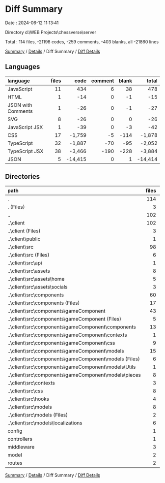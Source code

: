 # Diff Summary

Date : 2024-06-12 11:13:41

Directory d:\\WEB Projects\\chessverse\\server

Total : 114 files,  -21198 codes, -259 comments, -403 blanks, all -21860 lines

[Summary](results.md) / [Details](details.md) / Diff Summary / [Diff Details](diff-details.md)

## Languages
| language | files | code | comment | blank | total |
| :--- | ---: | ---: | ---: | ---: | ---: |
| JavaScript | 11 | 434 | 6 | 38 | 478 |
| HTML | 1 | -14 | 0 | -1 | -15 |
| JSON with Comments | 1 | -26 | 0 | -1 | -27 |
| SVG | 8 | -26 | 0 | 0 | -26 |
| JavaScript JSX | 1 | -39 | 0 | -3 | -42 |
| CSS | 17 | -1,759 | -5 | -114 | -1,878 |
| TypeScript | 32 | -1,887 | -70 | -95 | -2,052 |
| TypeScript JSX | 38 | -3,466 | -190 | -228 | -3,884 |
| JSON | 5 | -14,415 | 0 | 1 | -14,414 |

## Directories
| path | files | code | comment | blank | total |
| :--- | ---: | ---: | ---: | ---: | ---: |
| . | 114 | -21,198 | -259 | -403 | -21,860 |
| . (Files) | 3 | 2,376 | 4 | 11 | 2,391 |
| .. | 102 | -23,925 | -266 | -450 | -24,641 |
| ..\\client | 102 | -23,925 | -266 | -450 | -24,641 |
| ..\\client (Files) | 3 | -16,721 | 0 | -3 | -16,724 |
| ..\\client\\public | 1 | -14 | 0 | -1 | -15 |
| ..\\client\\src | 98 | -7,190 | -266 | -446 | -7,902 |
| ..\\client\\src (Files) | 6 | -92 | -27 | -17 | -136 |
| ..\\client\\src\\api | 1 | -11 | 0 | -4 | -15 |
| ..\\client\\src\\assets | 8 | -26 | 0 | 0 | -26 |
| ..\\client\\src\\assets\\home | 5 | -5 | 0 | 0 | -5 |
| ..\\client\\src\\assets\\socials | 3 | -21 | 0 | 0 | -21 |
| ..\\client\\src\\components | 60 | -5,704 | -237 | -298 | -6,239 |
| ..\\client\\src\\components (Files) | 17 | -1,823 | -51 | -83 | -1,957 |
| ..\\client\\src\\components\\gameComponent | 43 | -3,881 | -186 | -215 | -4,282 |
| ..\\client\\src\\components\\gameComponent (Files) | 5 | -115 | -7 | -13 | -135 |
| ..\\client\\src\\components\\gameComponent\\components | 13 | -1,252 | -112 | -99 | -1,463 |
| ..\\client\\src\\components\\gameComponent\\contexts | 1 | -146 | 0 | -8 | -154 |
| ..\\client\\src\\components\\gameComponent\\css | 9 | -752 | -3 | -31 | -786 |
| ..\\client\\src\\components\\gameComponent\\models | 15 | -1,616 | -64 | -64 | -1,744 |
| ..\\client\\src\\components\\gameComponent\\models (Files) | 6 | -694 | -49 | -35 | -778 |
| ..\\client\\src\\components\\gameComponent\\models\\Utils | 1 | -14 | 0 | -2 | -16 |
| ..\\client\\src\\components\\gameComponent\\models\\pieces | 8 | -908 | -15 | -27 | -950 |
| ..\\client\\src\\contexts | 3 | -94 | 0 | -20 | -114 |
| ..\\client\\src\\css | 8 | -1,007 | -2 | -83 | -1,092 |
| ..\\client\\src\\hooks | 4 | -70 | 0 | -12 | -82 |
| ..\\client\\src\\models | 8 | -186 | 0 | -12 | -198 |
| ..\\client\\src\\models (Files) | 2 | -180 | 0 | -6 | -186 |
| ..\\client\\src\\models\\localizations | 6 | -6 | 0 | -6 | -12 |
| config | 1 | 9 | 0 | 2 | 11 |
| controllers | 1 | 192 | 1 | 10 | 203 |
| middleware | 3 | 65 | 0 | 12 | 77 |
| model | 2 | 41 | 0 | 4 | 45 |
| routes | 2 | 44 | 2 | 8 | 54 |

[Summary](results.md) / [Details](details.md) / Diff Summary / [Diff Details](diff-details.md)